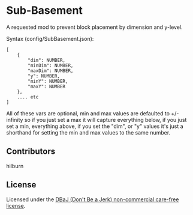 Sub-Basement
=========
A requested mod to prevent block placement by dimension and y-level.

Syntax (config/SubBasement.json):

    [
        {
            "dim": NUMBER,
            "minDim": NUMBER,
            "maxDim": NUMBER,
            "y": NUMBER,
            "minY": NUMBER,
            "maxY": NUMBER
        },
        .... etc
    ]

All of these vars are optional, min and max values are defaulted to +/- infinity so if you just set a max it will capture everything below, if you just set a min, everything above, if you set the "dim", or "y" values it's just a shorthand for setting the min and max values to the same number.

## Contributors
hilburn

## License
Licensed under the [DBaJ (Don't Be a Jerk) non-commercial care-free license](https://github.com/hilburn/NotEnoughResources/blob/master/LICENSE.md).
